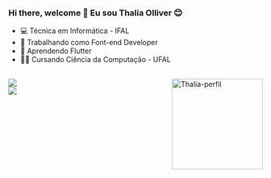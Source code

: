 ### Hi there, welcome 👋 Eu sou Thalia Olliver 😊

- 💻 Técnica em Informática - IFAL
- 🔭 Trabalhando como Font-end Developer
- 🌱 Aprendendo Flutter
- 👩‍🎓 Cursando Ciência da Computação - UFAL
 
 ##
<div>  
  <img align="right" height="180em" src="https://i.ibb.co/b2bvSsV/Thalia-perfil.png"  alt="Thalia-perfil">
  <a href="https://www.instagram.com/dev_girll/" target="_blank"> <img src="https://img.shields.io/badge/Instagram-E4405F?style=for-the-badge&logo=instagram&logoColor=white" target="_blank"/> </br> </a>  
  <a href="https://discord.gg/8yGAzKYX"> <img src="https://img.shields.io/badge/Discord-7289DA?style=for-the-badge&logo=discord&logoColor=white"/></a>
</div>
